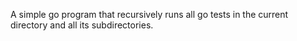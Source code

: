 A simple go program that recursively runs all go tests in the current directory and all its subdirectories.
